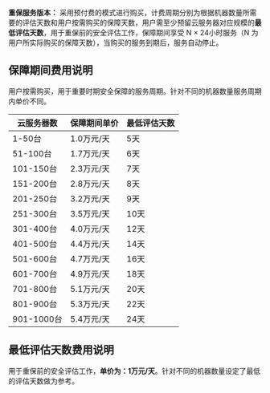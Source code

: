 **重保服务版本：** 采用预付费的模式进行购买，计费周期分别为根据机器数量所需要的评估天数和用户按需购买的保障天数，用户需至少预留云服务器对应规模的**最低评估天数**，用于重保前的安全评估工作，保障期间享受 N × 24小时服务（N 为用户所实际购买的保障天数），当购买的服务到期后，服务自动停止。

##  保障期间费用说明
用户按需购买，用于重要时期安全保障的服务周期。针对不同的机器数量服务周期内单价不同。

| 云服务器数 | 保障期间单价 | 最低评估天数 |
| ---------- | ------------ | ------------ |
| 1-50台     | 1.0万元/天   | 5天             |
| 51-100台   | 1.7万元/天   | 6天             |
| 101-150台  | 2.3万元/天   | 7天             |
| 151-200台  | 2.8万元/天   | 8天             |
| 201-250台  | 3.2万元/天   | 9天             |
| 251-300台  | 3.5万元/天   | 10天            |
| 301-400台  | 4.0万元/天   | 12天            |
| 401-500台  | 4.4万元/天   | 14天            |
| 501-600台  | 4.7万元/天   | 16天            |
| 601-700台  | 4.9万元/天   | 18天            |
| 701-800台  | 5.1万元/天   | 20天            |
| 801-900台  | 5.3万元/天   | 22天             |
| 901-1000台 | 5.4万元/天   | 24天           |


## 最低评估天数费用说明
用于重保前的安全评估工作，**单价为：1万元/天**。针对不同的机器数量设定了最低的评估天数做为参考。
